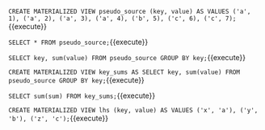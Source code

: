 `CREATE MATERIALIZED VIEW pseudo_source (key, value) AS
    VALUES ('a', 1), ('a', 2), ('a', 3), ('a', 4),
    ('b', 5), ('c', 6), ('c', 7);`{{execute}}

`SELECT * FROM pseudo_source;`{{execute}}

`SELECT key, sum(value) FROM pseudo_source GROUP BY key;`{{execute}}

`CREATE MATERIALIZED VIEW key_sums AS
    SELECT key, sum(value) FROM pseudo_source GROUP BY key;`{{execute}}

`SELECT sum(sum) FROM key_sums;`{{execute}}

`CREATE MATERIALIZED VIEW lhs (key, value) AS
    VALUES ('x', 'a'), ('y', 'b'), ('z', 'c');`{{execute}}